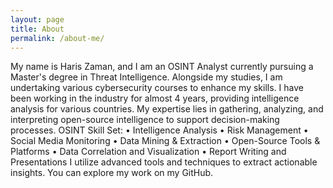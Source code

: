 ```yaml
---
layout: page
title: About
permalink: /about-me/
---
```


My name is Haris Zaman, and I am an OSINT Analyst currently pursuing a Master's degree in Threat Intelligence. Alongside my studies, I am undertaking various cybersecurity courses to enhance my skills. I have been working in the industry for almost 4 years, providing intelligence analysis for various countries. My expertise lies in gathering, analyzing, and interpreting open-source intelligence to support decision-making processes.
OSINT Skill Set:
•	Intelligence Analysis
•	Risk Management
•	Social Media Monitoring
•	Data Mining & Extraction
•	Open-Source Tools & Platforms 
•	Data Correlation and Visualization
•	Report Writing and Presentations
I utilize advanced tools and techniques to extract actionable insights. You can explore my work on my GitHub.

